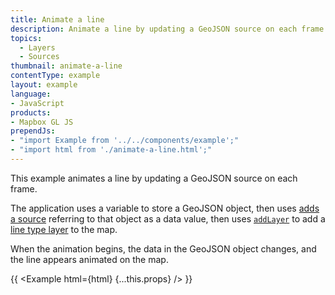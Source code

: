 ```yaml
---
title: Animate a line
description: Animate a line by updating a GeoJSON source on each frame.
topics:
  - Layers
  - Sources
thumbnail: animate-a-line
contentType: example
layout: example
language:
- JavaScript
products:
- Mapbox GL JS
prependJs:
- "import Example from '../../components/example';"
- "import html from './animate-a-line.html';"
---
```


This example animates a line by updating a GeoJSON source on each frame.

The application uses a variable to store a GeoJSON object, then uses [adds a source](https://docs.mapbox.com/mapbox-gl-js/api/map/#map#addsource) referring to that object as a data value, then uses [`addLayer`](https://docs.mapbox.com/mapbox-gl-js/api/map/#map#addlayer) to add a [line type layer](https://docs.mapbox.com/mapbox-gl-js/style-spec/layers/#line) to the map.

When the animation begins, the data in the GeoJSON object changes, and the line appears animated on the map.

{{ <Example html={html} {...this.props} /> }}
